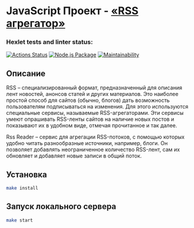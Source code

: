 # JavaScript Проект - [«RSS агрегатор»](https://frontend-project-lvl3-evgeniy3.vercel.app/)

### Hexlet tests and linter status:
[![Actions Status](https://github.com/Evgeniy3/frontend-project-lvl3/workflows/hexlet-check/badge.svg)](https://github.com/Evgeniy3/frontend-project-lvl3/actions)
[![Node.js Package](https://github.com/Evgeniy3/frontend-project-lvl3/actions/workflows/github-actions-demo.yml/badge.svg)](https://github.com/Evgeniy3/frontend-project-lvl3/actions/workflows/github-actions-demo.yml)
[![Maintainability](https://api.codeclimate.com/v1/badges/4e9329ac3283501c037b/maintainability)](https://codeclimate.com/github/Evgeniy3/frontend-project-lvl3/maintainability)

## Описание
RSS – специализированный формат, предназначенный для описания лент новостей, анонсов статей и других материалов. Это наиболее простой способ для сайтов (обычно, блогов) дать возможность пользователям подписываться на изменения. Для этого используются специальные сервисы, называемые RSS-агрегаторами. Эти сервисы умеют опрашивать RSS-ленты сайтов на наличие новых постов и показывают их в удобном виде, отмечая прочитанное и так далее.

Rss Reader – сервис для агрегации RSS-потоков, с помощью которых удобно читать разнообразные источники, например, блоги. Он позволяет добавлять неограниченное количество RSS-лент, сам их обновляет и добавляет новые записи в общий поток.

## Установка

```sh
make install
```

## Запуск локального сервера

```sh
make start
